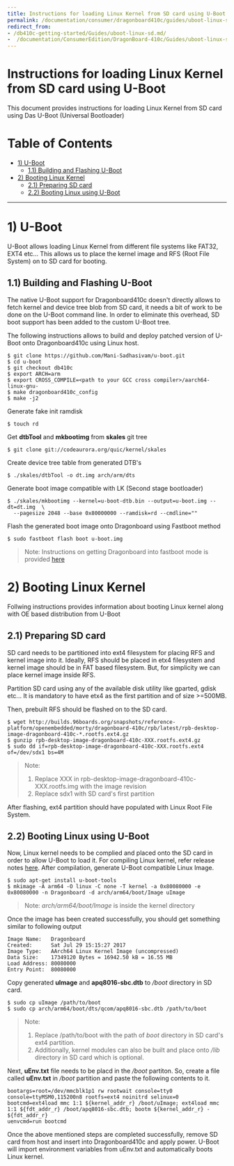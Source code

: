 ```yaml
---
title: Instructions for loading Linux Kernel from SD card using U-Boot
permalink: /documentation/consumer/dragonboard410c/guides/uboot-linux-sd.md.html
redirect_from:
- /db410c-getting-started/Guides/uboot-linux-sd.md/
-  /documentation/ConsumerEdition/DragonBoard-410c/Guides/uboot-linux-sd.md.html
---
```


# Instructions for loading Linux Kernel from SD card using U-Boot

This document provides instructions for loading Linux Kernel from SD card using Das U-Boot (Universal Bootloader)

# Table of Contents

- [1) U-Boot](#1-uboot)
    - [1.1) Building and Flashing U-Boot](#11-building-and-flashing-uboot)
- [2) Booting Linux Kernel](#2-booting-linux-kernel)
    - [2.1) Preparing SD card](#21-preparing-sd-card)
    - [2.2) Booting Linux using U-Boot](#23-booting-linux-using-uboot)

 ***

# 1) U-Boot

U-Boot allows loading Linux Kernel from different file systems like FAT32, EXT4 etc... This allows us to place
the kernel image and RFS (Root File System) on to SD card for booting.

## 1.1) Building and Flashing U-Boot

The native U-Boot support for Dragonboard410c doesn't directly allows to fetch kernel and device tree blob from
SD card, it needs a bit of work to be done on the U-Boot command line. In order to eliminate this overhead, SD
boot support has been added to the custom U-Boot tree.

The following instructions allows to build and deploy patched version of U-Boot onto Dragonboard410c using Linux host.

```shell
$ git clone https://github.com/Mani-Sadhasivam/u-boot.git
$ cd u-boot
$ git checkout db410c
$ export ARCH=arm
$ export CROSS_COMPILE=<path to your GCC cross compiler>/aarch64-linux-gnu-
$ make dragonboard410c_config
$ make -j2
```
Generate fake init ramdisk

```shell
$ touch rd
```
Get **dtbTool** and **mkbootimg** from **skales** git tree

```shell
$ git clone git://codeaurora.org/quic/kernel/skales
```
Create device tree table from generated DTB's

```shell
$ ./skales/dtbTool -o dt.img arch/arm/dts
```
Generate boot image compatible with LK (Second stage bootloader)

```shell
$ ./skales/mkbootimg --kernel=u-boot-dtb.bin --output=u-boot.img --dt=dt.img  \
  --pagesize 2048 --base 0x80000000 --ramdisk=rd --cmdline=""
```
Flash the generated boot image onto Dragonboard using Fastboot method

```shell
$ sudo fastboot flash boot u-boot.img
```
> Note: Instructions on getting Dragonboard into fastboot mode is provided
[here](https://github.com/96boards/documentation/blob/master/consumer/dragonboard410c/installation/linux-fastboot.md#step-3-boot-dragonboard-410c-into-fastboot-mode)

# 2) Booting Linux Kernel

Follwing instructions provides information about booting Linux kernel along with OE based distribution from U-Boot

## 2.1) Preparing SD card

SD card needs to be partitioned into ext4 filesystem for placing RFS and kernel image into it. Ideally, RFS should be
placed in etx4 filesystem and kernel image should be in FAT based filesystem. But, for simplicity we can place kernel
image inside RFS.

Partition SD card using any of the available disk utility like gparted, gdisk etc... It is mandatory to have etx4 as the
first partition and of size >=500MB.

Then, prebuilt RFS should be flashed on to the SD card.

```shell
$ wget http://builds.96boards.org/snapshots/reference-platform/openembedded/morty/dragonboard-410c/rpb/latest/rpb-desktop-image-dragonboard-410c-*.rootfs.ext4.gz
$ gunzip rpb-desktop-image-dragonboard-410c-XXX.rootfs.ext4.gz
$ sudo dd if=rpb-desktop-image-dragonboard-410c-XXX.rootfs.ext4 of=/dev/sdx1 bs=4M
```
> Note:
> 1. Replace XXX in rpb-desktop-image-dragonboard-410c-XXX.rootfs.img with the image revision
> 2. Replace sdx1 with SD card's first partition

After flashing, ext4 partition should have populated with Linux Root File System.

## 2.2) Booting Linux using U-Boot

Now, Linux kernel needs to be complied and placed onto the SD card in order to allow U-Boot to load it. For
compiling Linux kernel, refer release notes [here](http://builds.96boards.org/releases/dragonboard410c/linaro/debian/latest/).
After compilation, generate U-Boot compatible Linux Image.

```shell
$ sudo apt-get install u-boot-tools
$ mkimage -A arm64 -O linux -C none -T kernel -a 0x80080000 -e 0x80080000 -n Dragonboard -d arch/arm64/boot/Image uImage
```
> Note: *arch/arm64/boot/Image* is inside the kernel directory

Once the image has been created successfully, you should get something similar to following output

```
Image Name:   Dragonboard
Created:      Sat Jul 29 15:15:27 2017
Image Type:   AArch64 Linux Kernel Image (uncompressed)
Data Size:    17349120 Bytes = 16942.50 kB = 16.55 MB
Load Address: 80080000
Entry Point:  80080000
```
Copy generated **uImage** and **apq8016-sbc.dtb** to */boot* directory in SD card.

```shell
$ sudo cp uImage /path/to/boot
$ sudo cp arch/arm64/boot/dts/qcom/apq8016-sbc.dtb /path/to/boot
```
> Note:
> 1. Replace /path/to/boot with the path of *boot* directory in SD card's ext4 partition.
> 2. Additionally, kernel modules can also be built and place onto */lib* directory in SD card which is optional.

Next, **uEnv.txt** file needs to be placd in the */boot* partiton. So, create a file called **uEnv.txt** in */boot*
partition and paste the following contents to it.

```
bootargs=root=/dev/mmcblk1p1 rw rootwait console=tty0 console=ttyMSM0,115200n8 rootfs=ext4 noinitrd selinux=0
bootcmd=ext4load mmc 1:1 ${kernel_addr_r} /boot/uImage; ext4load mmc 1:1 ${fdt_addr_r} /boot/apq8016-sbc.dtb; bootm ${kernel_addr_r} - ${fdt_addr_r}
uenvcmd=run bootcmd
```
Once the above mentioned steps are completed successfully, remove SD card from host and insert into Dragonboard410c and apply
power. U-Boot will import environment variables from uEnv.txt and automatically boots Linux kernel.
